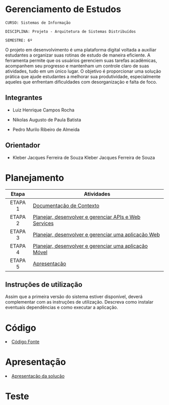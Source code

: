 # Gerenciamento de Estudos

`CURSO: Sistemas de Informação`

`DISCIPLINA: Projeto - Arquitetura de Sistemas Distribuídos`

`SEMESTRE: 6º`

O projeto em desenvolvimento é uma plataforma digital voltada a auxiliar estudantes a organizar suas rotinas de estudo de maneira eficiente. A ferramenta permite que os usuários gerenciem suas tarefas acadêmicas, acompanhem seu progresso e mantenham um controle claro de suas atividades, tudo em um único lugar. O objetivo é proporcionar uma solução prática que ajude estudantes a melhorar sua produtividade, especialmente aqueles que enfrentam dificuldades com desorganização e falta de foco.



## Integrantes


* Luiz Henrique Campos Rocha

* Nikolas Augusto de Paula Batista
* Pedro Murilo Ribeiro de Almeida

## Orientador

* Kleber Jacques Ferreira de Souza
Kleber Jacques Ferreira de Souza

# Planejamento

| Etapa         | Atividades |
|  :----:   | ----------- |
| ETAPA 1         |[Documentação de Contexto](docs/contexto.md) <br> |
| ETAPA 2         |[Planejar, desenvolver e gerenciar APIs e Web Services](docs/backend-apis.md) <br> |
| ETAPA 3         |[Planejar, desenvolver e gerenciar uma aplicação Web](docs/frontend-web.md) |
| ETAPA 4        |[Planejar, desenvolver e gerenciar uma aplicação Móvel](docs/frontend-mobile.md) <br>  |
| ETAPA 5         | [Apresentação](presentation/README.md) |
## Instruções de utilização

Assim que a primeira versão do sistema estiver disponível, deverá complementar com as instruções de utilização. Descreva como instalar eventuais dependências e como executar a aplicação.

# Código

<li><a href="src/README.md"> Código Fonte</a></li>

# Apresentação

<li><a href="presentation/README.md"> Apresentação da solução</a></li>

# Teste
